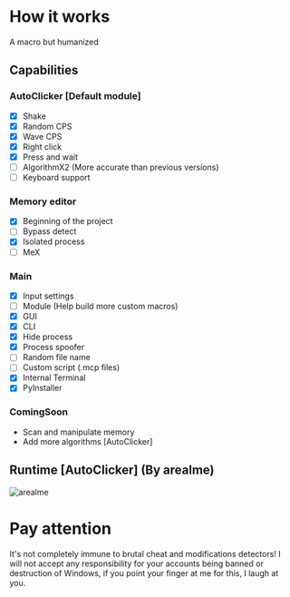 # How it works
A macro but humanized
## Capabilities
### AutoClicker [Default module]
- [X] Shake
- [X] Random CPS
- [X] Wave CPS
- [X] Right click
- [X] Press and wait
- [ ] AlgorithmX2 (More accurate than previous versions)
- [ ] Keyboard support
### Memory editor
- [X] Beginning of the project
- [ ] Bypass detect
- [X] Isolated process
- [ ] MeX

### Main
- [X] Input settings
- [ ] Module (Help build more custom macros)
- [X] GUI
- [X] CLI
- [X] Hide process
- [X] Process spoofer
- [ ] Random file name
- [ ] Custom script (.mcp files)
- [X] Internal Terminal
- [X] PyInstaller

### ComingSoon
+ Scan and manipulate memory
+ Add more algorithms [AutoClicker]
## Runtime [AutoClicker] (By arealme)
![arealme](https://github.com/SmaamX/AutoPy/assets/90418723/bd3544dd-2077-4e92-883a-34d8edea943c)
# Pay attention
It's not completely immune to brutal cheat and modifications detectors!
I will not accept any responsibility for your accounts being banned or destruction of Windows, if you point your finger at me for this, I laugh at you.
